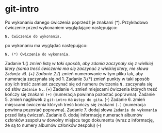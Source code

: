 # git-intro

Po wykonaniu danego ćwiczenia poprzedź je znakami (*).
Przykładowo ćwiczenie przed wykonaniem wyglądające następująco:
```
N. Ćwiczenie do wykonania.
```
po wykonaniu ma wyglądać następująco:
```
N. (*) Ćwiczenie do wykonania.
```

Zadanie 1.(*) zmień listę w taki sposób, aby zdania zaczynały się z wielkiej litery (sama treść ćwiczenia ma się zaczynać z wielkiej litery, nie słowa `Zadanie N`). (+)
Zadanie 2.(*)  zmień numerowanie w tym pliku tak, aby numeracja zaczynała się od 1.
Zadanie 3.(*)  zmień punkty w taki sposób aby ich treść zamiast zaczynać się od numeru ćwiczenia `N.` zaczynała się od słów `Zadanie N.`. (+)
Zadanie 4. zmień miejscami ćwiczenia których treść kończy się znakami `(+)` (numeracja powinna pozostać poprawna).
Zadanie 5. zmień nagłówek z `git-intro` na `Wstęp do gita`. (-)
Zadanie 6. zmień miejscami ćwiczenia których treść kończy się znakami `(-)` (numeracja powinna pozostać poprawna).
Zadanie 7. dodaj słowa `Zadania do wykonania` przed listą ćwiczeń.
Zadanie 8. dodaj informację numerach albumów członków zespołu w dowolny miejscu tego dokumentu (wraz z informację, że są to numery albumów członków zespołu) (-)
